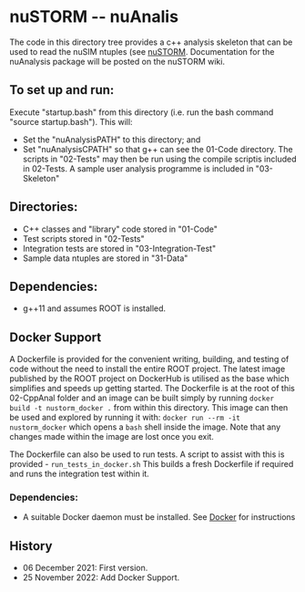 # nuSTORM -- nuAnalis

The code in this directory tree provides a c++ analysis skeleton that can be used to read the nuSIM ntuples (see [nuSTORM](https://www.nustorm.org/trac/).  Documentation for the nuAnalysis package will be posted on the nuSTORM wiki.

## To set up and run:
Execute "startup.bash" from this directory (i.e. run the bash command "source startup.bash").  This will:
  * Set the "nuAnalysisPATH" to this directory; and
  * Set "nuAnalysisCPATH" so that g++ can see the 01-Code directory.  The scripts in "02-Tests" may then be run using the compile scriptis included in 02-Tests.  A sample user analysis programme is included in "03-Skeleton"

## Directories:
 * C++ classes and "library" code stored in "01-Code"
 * Test scripts stored in "02-Tests"
 * Integration tests are stored in "03-Integration-Test"
 * Sample data ntuples are stored in "31-Data"

## Dependencies:
 * g++11 and assumes ROOT is installed.

## Docker Support

A Dockerfile is provided for the convenient writing, building, and testing of code without the need to install the entire ROOT project.
The latest image published by the ROOT project on DockerHub is utilised as the base which simplifies and speeds up getting started.
The Dockerfile is at the root of this 02-CppAnal folder and an image can be built simply by running `docker build -t nustorm_docker .` from within this directory.
This image can then be used and explored by running it with: `docker run --rm -it nustorm_docker` which opens a `bash` shell inside the image. 
Note that any changes made within the image are lost once you exit.

The Dockerfile can also be used to run tests. A script to assist with this is provided - `run_tests_in_docker.sh`
This builds a fresh Dockerfile if required and runs the integration test within it.

### Dependencies:
 * A suitable Docker daemon must be installed. See [Docker](https://www.docker.com/) for instructions


## History
 * 06 December 2021:  First version.
 * 25 November 2022:  Add Docker Support.

